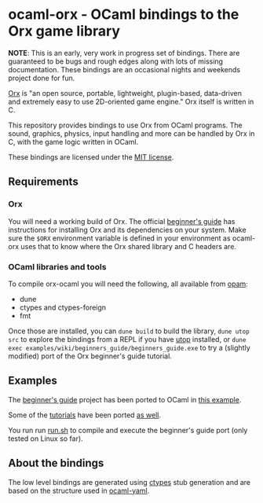 # ocaml-orx - OCaml bindings to the Orx game library

**NOTE**: This is an early, very work in progress set of bindings. There are
guaranteed to be bugs and rough edges along with lots of missing documentation.
These bindings are an occasional nights and weekends project done for fun.

[Orx] is "an open source, portable, lightweight, plugin-based, data-driven and
extremely easy to use 2D-oriented game engine."  Orx itself is written in C.

This repository provides bindings to use Orx from OCaml programs. The
sound, graphics, physics, input handling and more can be handled by Orx in C,
with the game logic written in OCaml.

These bindings are licensed under the [MIT license](LICENSE.md).

## Requirements

### Orx
You will need a working build of Orx. The official [beginner's guide][guide] has
instructions for installing Orx and its dependencies on your system. Make sure
the `$ORX` environment variable is defined in your environment as ocaml-orx uses
that to know where the Orx shared library and C headers are.

### OCaml libraries and tools
To compile orx-ocaml you will need the following, all available from [opam]:
* dune
* ctypes and ctypes-foreign
* fmt

Once those are installed, you can `dune build` to build the library,
`dune utop src` to explore the bindings from a REPL if you have [utop]
installed, or `dune exec examples/wiki/beginners_guide/beginners_guide.exe`
to try a (slightly modified) port of the Orx beginner's guide tutorial.

## Examples
The [beginner's guide][guide] project has been ported to OCaml in
[this example](examples/wiki/beginners_guide/beginners_guide.ml).

Some of the [tutorials][tutorials] have been ported [as well](examples/tutorial/).

You run run [run.sh](run.sh) to compile and execute the beginner's guide port
(only tested on Linux so far).

## About the bindings
The low level bindings are generated using [ctypes] stub generation and are
based on the structure used in [ocaml-yaml].

[Orx]: https://orx-project.org
[ctypes]: https://github.com/ocamllabs/ocaml-ctypes
[ocaml-yaml]: https://github.com/avsm/ocaml-yaml
[guide]: https://orx-project.org/wiki/en/guides/beginners/main
[tutorials]: https://github.com/orx/orx/tree/master/tutorial/src
[opam]: https://opam.ocaml.org
[utop]: https://opam.ocaml.org/packages/utop/
